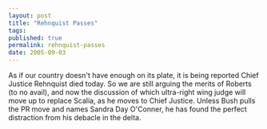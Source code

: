 ```yaml
---
layout: post
title: "Rehnquist Passes"
tags: 
published: true
permalink: rehnquist-passes
date: 2005-09-03
---
```


As if our country doesn't have enough on its plate, it is being reported Chief Justice Rehnquist died today.  So we are still arguing the merits of Roberts (to no avail), and now the discussion of which ultra-right wing judge will move up to replace Scalia, as he moves to Chief Justice.  Unless Bush pulls the PR move and names Sandra Day O'Conner, he has found the perfect distraction from his debacle in the delta.
